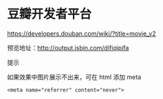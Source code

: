 # 豆瓣开发者平台
https://developers.douban.com/wiki/?title=movie_v2

预览地址：http://output.jsbin.com/difiqipifa

提示

如果效果中图片展示不出来，可在 html 添加 meta
```
<meta name="referrer" content="never">
```
